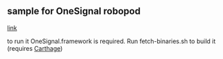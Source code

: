 ## sample for OneSignal robopod
[link](https://github.com/dkimitsa/robovm-robopods/tree/alt/onesignal)

to run it OneSignal.framework is required. Run fetch-binaries.sh to build it (requires [Carthage](https://github.com/Carthage/Carthage#installing-carthage))

